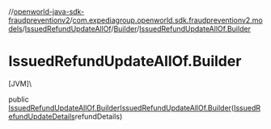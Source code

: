 //[openworld-java-sdk-fraudpreventionv2](../../../../index.md)/[com.expediagroup.openworld.sdk.fraudpreventionv2.models](../../index.md)/[IssuedRefundUpdateAllOf](../index.md)/[Builder](index.md)/[IssuedRefundUpdateAllOf.Builder](-issued-refund-update-all-of.-builder.md)

# IssuedRefundUpdateAllOf.Builder

[JVM]\

public [IssuedRefundUpdateAllOf.Builder](index.md)[IssuedRefundUpdateAllOf.Builder](-issued-refund-update-all-of.-builder.md)([IssuedRefundUpdateDetails](../../-issued-refund-update-details/index.md)refundDetails)
